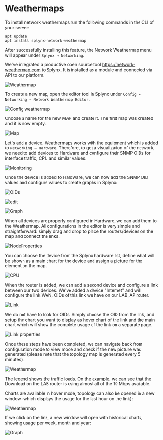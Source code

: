 Weathermaps
==========

To install network weathermaps run the following commands in the CLI of your server:
```
apt update
apt install splynx-network-weathermap
```

After successfully installing this feature, the Network Weathermap menu will appear under `Splynx → Networking`.


We've integrated a productive open source tool https://network-weathermap.com to Splynx. It is installed as a module and connected via API to our platform.

![Weathermap](Weathermaps.png)


To create a new map, open the editor tool in Splynx under `Config → Networking → Network Weathermap Editor`.

![Config weathermap](Weathermap_Editor.png)


Choose a name for the new MAP and create it. The first map was created and it is now empty.

![Map](Weathermap_map.png)


Let's add a device. Weathermaps works with the equipment which is added to `Networking → Hardware`. Therefore, to get a visualization of the network, we need to add devices to Hardware and configure their SNMP OIDs for interface traffic, CPU and similar values.

![Monitoring](Weathermap_monitoring.png)

Once the device is added to Hardware, we can now add the SNMP OID values and configure values to create graphs in Splynx:

![OIDs](Weathermaps_OIDs.png)

![edit](edit_graph.png)

![Graph](Weathermap_graphs.png)


When all devices are properly configured in Hardware, we can add them to the Weathermap. All configurations in the editor is very simple and straightforward: simply drag and drop to place the routers/devices on the map and connect the links.

![NodeProperties](Weathermap_config.png)


You can choose the device from the Splynx hardware list, define what will be shown as a main chart for the device and assign a picture for the element on the map.

![CPU](Weather_CPU.png)


When the router is added, we can add a second device and configure a link between our two devices. We've added a device "Internet" and will configure the link WAN, OIDs of this link we have on our LAB_AP router.

![Link](Weather_link.png)


We do not have to look for OIDs. Simply choose the OID from the link, and setup the chart you want to display as hover chart of the link and the main chart which will show the complete usage of the link on a separate page.

![Link properties](link_properties.png)


Once these steps have been completed, we can navigate back from configuration mode to view mode and check if the new picture was generated (please note that the topology map is generated every 5 minutes).

![Weathermap](weathermap1.png)


The legend shows the traffic loads. On the example, we can see that the Download on the LAB router is using almost all of the 10 Mbps available.

Charts are available in hover mode, topology can also be opened in a new window (which displays the usage for the last hour on the link):

![Weathermap](weathermap2.png)


If we click on the link, a new window will open with historical charts, showing usage per week, month and year:

![Graph](rrd_graph.png)
